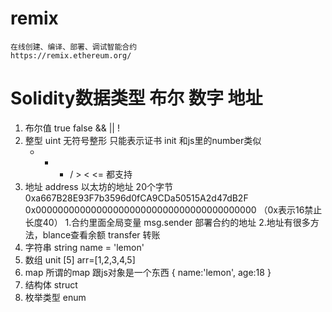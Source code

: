 # remix
```
在线创建、编译、部署、调试智能合约
https://remix.ethereum.org/
```
# Solidity数据类型 布尔 数字 地址
  1. 布尔值
     true false
     && || !
  2. 整型
     uint 无符号整形 只能表示证书
     init 和js里的number类似
     + - * / > < <= 都支持
  3. 地址 address
     以太坊的地址  20个字节
     0xa667B28E93F7b3596d0fCA9CDa50515A2d47dB2F
     0x0000000000000000000000000000000000000000 （0x表示16禁止  长度40）
     1.合约里面全局变量 msg.sender 部署合约的地址
     2.地址有很多方法，blance查看余额 transfer 转账
  4. 字符串
     string name = 'lemon'
  5. 数组
     unit [5] arr=[1,2,3,4,5]
  6. map
     所谓的map 跟js对象是一个东西
     {
        name:'lemon',
        age:18
     }
   7. 结构体 struct
   8. 枚举类型 enum